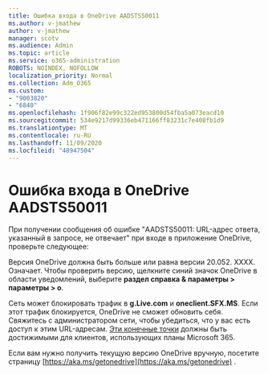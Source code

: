```yaml
---
title: Ошибка входа в OneDrive AADSTS50011
ms.author: v-jmathew
author: v-jmathew
manager: scotv
ms.audience: Admin
ms.topic: article
ms.service: o365-administration
ROBOTS: NOINDEX, NOFOLLOW
localization_priority: Normal
ms.collection: Adm_O365
ms.custom:
- "9003820"
- "6840"
ms.openlocfilehash: 1f906f82e99c322ed953800d54fba5a073eacd10
ms.sourcegitcommit: 534e9217d99336eb471166ff83231c7e408fb1d9
ms.translationtype: MT
ms.contentlocale: ru-RU
ms.lasthandoff: 11/09/2020
ms.locfileid: "48947504"
---
```

# <a name="onedrive-login-error-aadsts50011"></a>Ошибка входа в OneDrive AADSTS50011

При получении сообщения об ошибке "AADSTS50011: URL-адрес ответа, указанный в запросе, не отвечает" при входе в приложение OneDrive, проверьте следующее:

Версия OneDrive должна быть больше или равна версии 20.052. XXXX. Означает. Чтобы проверить версию, щелкните синий значок OneDrive в области уведомлений, выберите **раздел справка & параметры > параметры > о**.

Сеть может блокировать трафик в **g.Live.com** и **oneclient.SFX.MS**. Если этот трафик блокируется, OneDrive не сможет обновить себя. Свяжитесь с администратором сети, чтобы убедиться, что у вас есть доступ к этим URL-адресам. [Эти конечные точки](https://docs.microsoft.com/microsoft-365/enterprise/urls-and-ip-address-ranges?view=o365-worldwide) должны быть достижимыми для клиентов, использующих планы Microsoft 365.

Если вам нужно получить текущую версию OneDrive вручную, посетите страницу [https://aka.ms/getonedrive](https://aka.ms/getonedrive) .
